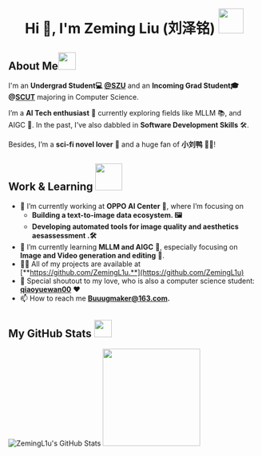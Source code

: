 <h1 align="center">Hi 👋, I'm Zeming Liu (刘泽铭)  <img src="https://imgcdn.sigstick.com/NeqD2mm7O7HjGZpA2FUI/10-1.thumb128.webp" width="50"></h1>

## **About Me**<img src="https://imgcdn.sigstick.com/GtwhJc8xbeBCyoIzTgwk/2-1.thumb128.png" width="35">

I'm an **Undergrad Student💻 [@SZU](https://csse.szu.edu.cn/)** and an **Incoming Grad Student🎓 @[SCUT](https://www2.scut.edu.cn/cs/)** majoring in Computer Science.

I’m a **AI Tech enthusiast** 🤖 currently exploring fields like MLLM 📚, and AIGC 🎨. In the past, I’ve also dabbled in **Software Development Skills** 🛠️. 

Besides, I’m a **sci-fi novel lover** 📖 and a huge fan of **小刘鸭** 🦆😍!
##  **Work & Learning <img src="https://imgcdn.sigstick.com/mI49g7z4OAzFPOFhnVQN/9-1.thumb128.png" width="54">**

- 🔭 I’m currently working at **OPPO AI Center** 🤖, where I’m focusing on 
  - **Building a text-to-image data ecosystem. 🖼️**
  - **Developing automated tools for image quality and aesthetics aesassessment .🛠️**
- 🌱 I’m currently learning **MLLM and AIGC** 🤖, especially focusing on **Image and Video generation and editing** 🎥.
- 👨‍💻 All of my projects are available at [**https://github.com/ZemingL1u.**](https://github.com/ZemingL1u)
- 💑 Special shoutout to my love, who is also a computer science student: [**qiaoyuewan00**](https://github.com/qiaoyuewan00) ❤️
- 📫 How to reach me **Buuugmaker@163.com.**
## My GitHub Stats <img src="https://imgcdn.sigstick.com/GtwhJc8xbeBCyoIzTgwk/8-1.thumb128.png" width="35">

![ZemingL1u's GitHub Stats](https://github-readme-stats.vercel.app/api?username=ZemingL1u&show_icons=true&theme=transparent)  <img src="https://media1.tenor.com/m/0u4PndZggTMAAAAd/%E5%B0%8F%E5%88%98%E9%B8%AD.gif" width="195">
